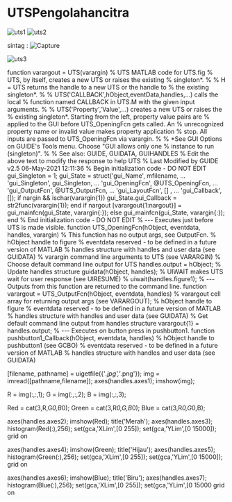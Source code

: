 # UTSPengolahancitra

![uts1](https://user-images.githubusercontent.com/56390857/117509425-6c3f6480-afb4-11eb-8a88-a1ad89eb0094.PNG)
![uts2](https://user-images.githubusercontent.com/56390857/117509428-6e092800-afb4-11eb-8cd9-21eaac137f3f.PNG)


sintag :
![Capture](https://user-images.githubusercontent.com/56390857/117509899-42d30880-afb5-11eb-950f-6a723f07277b.PNG)


![uts3](https://user-images.githubusercontent.com/56390857/117509853-2a62ee00-afb5-11eb-951c-1861d9d16270.PNG)


function varargout = UTS(varargin)
% UTS MATLAB code for UTS.fig
%      UTS, by itself, creates a new UTS or raises the existing
%      singleton*.
%
%      H = UTS returns the handle to a new UTS or the handle to
%      the existing singleton*.
%
%      UTS('CALLBACK',hObject,eventData,handles,...) calls the local
%      function named CALLBACK in UTS.M with the given input arguments.
%
%      UTS('Property','Value',...) creates a new UTS or raises the
%      existing singleton*.  Starting from the left, property value pairs are
%      applied to the GUI before UTS_OpeningFcn gets called.  An
%      unrecognized property name or invalid value makes property application
%      stop.  All inputs are passed to UTS_OpeningFcn via varargin.
%
%      *See GUI Options on GUIDE's Tools menu.  Choose "GUI allows only one
%      instance to run (singleton)".
%
% See also: GUIDE, GUIDATA, GUIHANDLES
% Edit the above text to modify the response to help UTS
% Last Modified by GUIDE v2.5 06-May-2021 12:11:36
% Begin initialization code - DO NOT EDIT
gui_Singleton = 1;
gui_State = struct('gui_Name',       mfilename, ...
                   'gui_Singleton',  gui_Singleton, ...
                   'gui_OpeningFcn', @UTS_OpeningFcn, ...
                   'gui_OutputFcn',  @UTS_OutputFcn, ...
                   'gui_LayoutFcn',  [] , ...
                   'gui_Callback',   []);
if nargin && ischar(varargin{1})
    gui_State.gui_Callback = str2func(varargin{1});
end
if nargout
    [varargout{1:nargout}] = gui_mainfcn(gui_State, varargin{:});
else
    gui_mainfcn(gui_State, varargin{:});
end
% End initialization code - DO NOT EDIT
% --- Executes just before UTS is made visible.
function UTS_OpeningFcn(hObject, eventdata, handles, varargin)
% This function has no output args, see OutputFcn.
% hObject    handle to figure
% eventdata  reserved - to be defined in a future version of MATLAB
% handles    structure with handles and user data (see GUIDATA)
% varargin   command line arguments to UTS (see VARARGIN)
% Choose default command line output for UTS
handles.output = hObject;
% Update handles structure
guidata(hObject, handles);
% UIWAIT makes UTS wait for user response (see UIRESUME)
% uiwait(handles.figure1);
% --- Outputs from this function are returned to the command line.
function varargout = UTS_OutputFcn(hObject, eventdata, handles) 
% varargout  cell array for returning output args (see VARARGOUT);
% hObject    handle to figure
% eventdata  reserved - to be defined in a future version of MATLAB
% handles    structure with handles and user data (see GUIDATA)
% Get default command line output from handles structure
varargout{1} = handles.output;
% --- Executes on button press in pushbutton1.
function pushbutton1_Callback(hObject, eventdata, handles)
% hObject    handle to pushbutton1 (see GCBO)
% eventdata  reserved - to be defined in a future version of MATLAB
% handles    structure with handles and user data (see GUIDATA)

[filename, pathname] = uigetfile({'*.jpg','*.png'});
img = imread([pathname,filename]);
axes(handles.axes1);
imshow(img);

R = img(:,:,1);
G = img(:,:,2);
B = img(:,:,3);

Red = cat(3,R,G*0,B*0);
Green = cat(3,R*0,G,B*0);
Blue = cat(3,R*0,G*0,B);

axes(handles.axes2);
imshow(Red);
title('Merah');
axes(handles.axes3);
histogram(Red(:),256);
set(gca,'XLim',[0 255]);
set(gca,'YLim',[0 15000]);
grid on

axes(handles.axes4);
imshow(Green);
title('Hijau');
axes(handles.axes5);
histogram(Green(:),256);
set(gca,'XLim',[0 255]);
set(gca,'YLim',[0 15000]);
grid on

axes(handles.axes6);
imshow(Blue);
title('Biru');
axes(handles.axes7);
histogram(Blue(:),256);
set(gca,'XLim',[0 255]);
set(gca,'YLim',[0 15000
grid on
